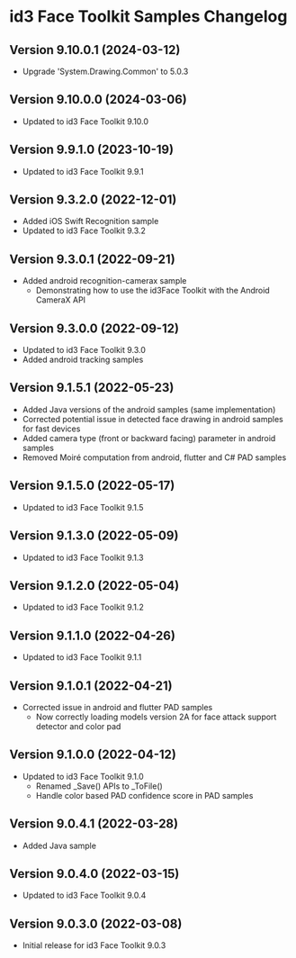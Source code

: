 # id3 Face Toolkit Samples Changelog

## Version 9.10.0.1 (2024-03-12)
- Upgrade 'System.Drawing.Common' to 5.0.3

## Version 9.10.0.0 (2024-03-06)
- Updated to id3 Face Toolkit 9.10.0

## Version 9.9.1.0 (2023-10-19)
- Updated to id3 Face Toolkit 9.9.1

## Version 9.3.2.0 (2022-12-01)
- Added iOS Swift Recognition sample
- Updated to id3 Face Toolkit 9.3.2

## Version 9.3.0.1 (2022-09-21)
- Added android recognition-camerax sample
    - Demonstrating how to use the id3Face Toolkit with the Android CameraX API

## Version 9.3.0.0 (2022-09-12)
- Updated to id3 Face Toolkit 9.3.0
- Added android tracking samples

## Version 9.1.5.1 (2022-05-23)
- Added Java versions of the android samples (same implementation)
- Corrected potential issue in detected face drawing in android samples for fast devices
- Added camera type (front or backward facing) parameter in android samples
- Removed Moiré computation from android, flutter and C# PAD samples

## Version 9.1.5.0 (2022-05-17)
- Updated to id3 Face Toolkit 9.1.5

## Version 9.1.3.0 (2022-05-09)
- Updated to id3 Face Toolkit 9.1.3

## Version 9.1.2.0 (2022-05-04)
- Updated to id3 Face Toolkit 9.1.2

## Version 9.1.1.0 (2022-04-26)
- Updated to id3 Face Toolkit 9.1.1

## Version 9.1.0.1 (2022-04-21)
- Corrected issue in android and flutter PAD samples
    - Now correctly loading models version 2A for face attack support detector and color pad

## Version 9.1.0.0 (2022-04-12)
- Updated to id3 Face Toolkit 9.1.0
    - Renamed _Save() APIs to _ToFile()
    - Handle color based PAD confidence score in PAD samples

## Version 9.0.4.1 (2022-03-28)
- Added Java sample

## Version 9.0.4.0 (2022-03-15)
- Updated to id3 Face Toolkit 9.0.4

## Version 9.0.3.0 (2022-03-08)
- Initial release for id3 Face Toolkit 9.0.3
